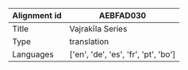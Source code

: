 |Alignment id | AEBFAD030
| --- | --- 
|Title | Vajrakīla Series 
|Type | translation
|Languages | ['en', 'de', 'es', 'fr', 'pt', 'bo']